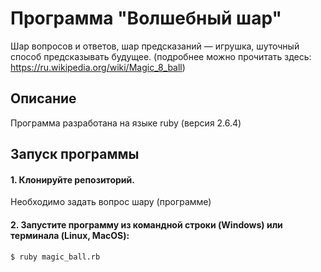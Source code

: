 # Программа "Волшебный шар"

Шар вопросов и ответов, шар предсказаний — игрушка, шуточный способ предсказывать будущее. 
(подробнее можно прочитать здесь: https://ru.wikipedia.org/wiki/Magic_8_ball)

## Описание

Программа разработана на языке ruby (версия 2.6.4)

## Запуск программы

#### 1. Клонируйте репозиторий.

Необходимо задать вопрос шару (программе)

#### 2. Запустите программу из командной строки (Windows) или терминала (Linux, MacOS):

```
$ ruby magic_ball.rb
```
